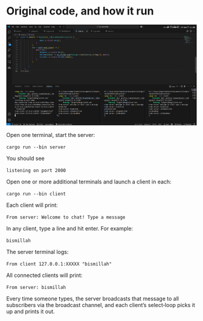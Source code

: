 # Original code, and how it run

![alt text](img/image1.png)

Open one terminal, start the server:

`cargo run --bin server`

You should see

`listening on port 2000`

Open one or more additional terminals and launch a client in each:

`cargo run --bin client`

Each client will print:

`From server: Welcome to chat! Type a message`

In any client, type a line and hit enter. For example:

`bismillah`

The server terminal logs:

`From client 127.0.0.1:XXXXX "bismillah"`

All connected clients will print:

`From server: bismillah`

Every time someone types, the server broadcasts that message to all subscribers via the broadcast channel, and each client’s select‐loop picks it up and prints it out.